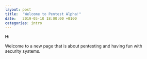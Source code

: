 ```yaml
---
layout: post
title:  "Welcome to Pentest Alpha!"
date:   2019-05-10 18:00:00 +0100
categories: intro 
---
```


Hi

Welcome to a new page that is about pentesting and having fun with security systems.

 
